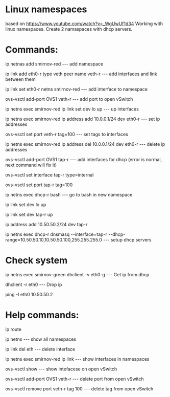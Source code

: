 # Linux namespaces
based on https://www.youtube.com/watch?v=_WgUwUf1d34
Working with linux namespaces. Create 2 namaspaces with dhcp servers.

# Commands:

ip netnas add smirnov-red --- add namespace

ip link add eth0-r type veth peer name veth-r  --- add interfaces and link between them

ip link set eth0-r netns smirnov-red  --- add interface to namespace 

ovs-vsctl add-port OVS1 veth-r  --- add port to open vSwitch


ip netns exec smirnov-red ip link set dev lo up  --- up interfaces

ip netns exec smirnov-red ip address add 10.0.0.1/24 dev eth0-r --- set ip addresses

ovs-vsctl set port veth-r tag=100 --- set tags to interfaces

ip netns exec smirnov-red ip address del 10.0.0.1/24 dev eth0-r --- delete ip addresses


ovs-vsctl add-port OVS1 tap-r --- add interfaces for dhcp (error is normal, next command will fix it)

ovs-vsctl set interface tap-r type=internal

ovs-vsctl set port tap-r tag=100

ip netns exec dhcp-r bash --- go to bash in new namespace

ip link set dev lo up 

ip link set dev tap-r up 

ip address add 10.50.50.2/24 dev tap-r

ip netns exec dhcp-r dnsmasq --interface=tap-r --dhcp-range=10.50.50.10,10.50.50.100,255.255.255.0  --- setup dhcp servers

# Check system

ip netns exec smirnov-green dhclient -v eth0-g  --- Get ip from dhcp

dhclient -r eth0  --- Drop ip

ping -I eth0 10.50.50.2

# Help commands:
ip route

ip netns  --- show all namespaces

ip link del eth --- delete interface

ip netns exec smirnov-red ip link --- show interfaces in namespaces

ovs-vsctl show --- show intefacese on open vSwitch

ovs-vsctl add-port OVS1 veth-r --- delete port from open vSwitch

ovs-vsctl remove port veth-r tag 100 --- delete tag from open vSwitch

